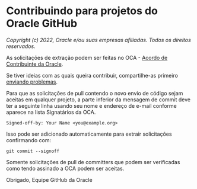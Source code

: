 # Contribuindo para projetos do Oracle GitHub

_Copyright (c) 2022, Oracle e/ou suas empresas afiliadas. Todos os direitos reservados._

As solicitações de extração podem ser feitas no OCA - [Acordo de Contribuinte da Oracle](https://www.oracle.com/technetwork/community/oca-486395.html).

Se tiver ideias com as quais queira contribuir, compartilhe-as primeiro [enviando problemas](https://help.github.com/articles/creating-an-issue/).

Para que as solicitações de pull contendo o novo envio de código sejam aceitas em qualquer projeto, a parte inferior da mensagem de commit deve ter a seguinte linha usando seu nome e endereço de e-mail conforme aparece na lista Signatários da OCA.

    Signed-off-by: Your Name <you@example.org>
    

Isso pode ser adicionado automaticamente para extrair solicitações confirmando com:

    git commit --signoff
    

Somente solicitações de pull de committers que podem ser verificadas como tendo assinado a OCA podem ser aceitas.

Obrigado, Equipe GitHub da Oracle
